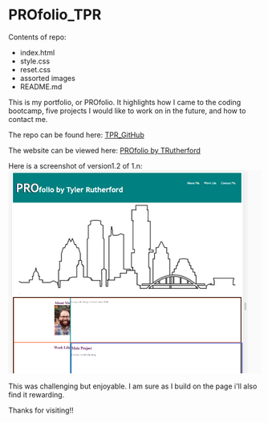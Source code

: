 # PROfolio_TPR

Contents of repo:
* index.html
* style.css
* reset.css
* assorted images
* README.md

This is my portfolio, or PROfolio. It highlights how I came to the coding bootcamp, five projects I would like to work on in the future, and how to contact me. 

The repo can be found here: 
[TPR_GitHub](https://github.com/rutherford87/PROfolio_TPR)

The website can be viewed here: [PROfolio by TRutherford](https://rutherford87.github.io/PROfolio_TPR/)

Here is a screenshot of version1.2 of 1.n:
![Version1.2](./assets/images/PROfoliov1.PNG)

This was challenging but enjoyable. I am sure as I build on the page i'll also find it rewarding.

Thanks for visiting!!